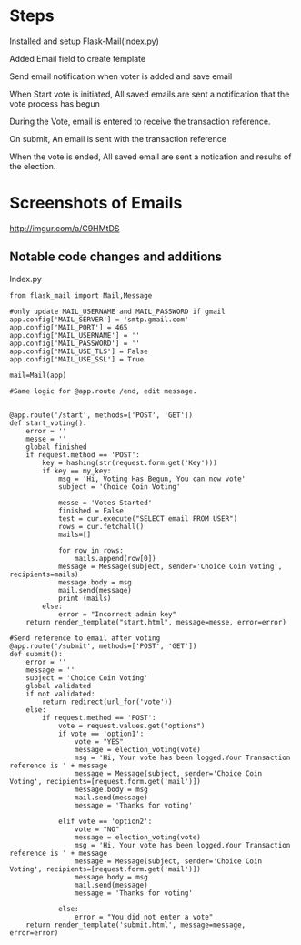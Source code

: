 # Steps

Installed and setup Flask-Mail(index.py)

Added Email field to create template

Send email notification when voter is added and save email

When Start vote is initiated, All saved emails are sent a notification that the vote process has begun

During the Vote, email is entered to receive the transaction reference.

On submit, An email is sent with the transaction reference

When the vote is ended, All saved email are sent a notication and results of the election.


# Screenshots of Emails
http://imgur.com/a/C9HMtDS

## Notable code changes and additions

Index.py

```
from flask_mail import Mail,Message

#only update MAIL_USERNAME and MAIL_PASSWORD if gmail
app.config['MAIL_SERVER'] = 'smtp.gmail.com'
app.config['MAIL_PORT'] = 465
app.config['MAIL_USERNAME'] = ''
app.config['MAIL_PASSWORD'] = ''
app.config['MAIL_USE_TLS'] = False
app.config['MAIL_USE_SSL'] = True

mail=Mail(app)

#Same logic for @app.route /end, edit message.


@app.route('/start', methods=['POST', 'GET'])
def start_voting():
    error = ''
    messe = ''
    global finished
    if request.method == 'POST':
        key = hashing(str(request.form.get('Key')))
        if key == my_key:
            msg = 'Hi, Voting Has Begun, You can now vote'
            subject = 'Choice Coin Voting'
            
            messe = 'Votes Started'
            finished = False
            test = cur.execute("SELECT email FROM USER")
            rows = cur.fetchall()
            mails=[]

            for row in rows:
                mails.append(row[0])
            message = Message(subject, sender='Choice Coin Voting', recipients=mails)
            message.body = msg
            mail.send(message)
            print (mails)
        else:
            error = "Incorrect admin key"
    return render_template("start.html", message=messe, error=error)

#Send reference to email after voting
@app.route('/submit', methods=['POST', 'GET'])
def submit():
    error = ''
    message = ''
    subject = 'Choice Coin Voting'
    global validated
    if not validated:
        return redirect(url_for('vote'))
    else:
        if request.method == 'POST':
            vote = request.values.get("options")
            if vote == 'option1':
                vote = "YES"
                message = election_voting(vote)
                msg = 'Hi, Your vote has been logged.Your Transaction reference is ' + message
                message = Message(subject, sender='Choice Coin Voting', recipients=[request.form.get('mail')])
                message.body = msg
                mail.send(message)
                message = 'Thanks for voting'
            
            elif vote == 'option2':
                vote = "NO"
                message = election_voting(vote)
                msg = 'Hi, Your vote has been logged.Your Transaction reference is ' + message
                message = Message(subject, sender='Choice Coin Voting', recipients=[request.form.get('mail')])
                message.body = msg
                mail.send(message)
                message = 'Thanks for voting'
        
            else:
                error = "You did not enter a vote"
    return render_template('submit.html', message=message, error=error)
```
